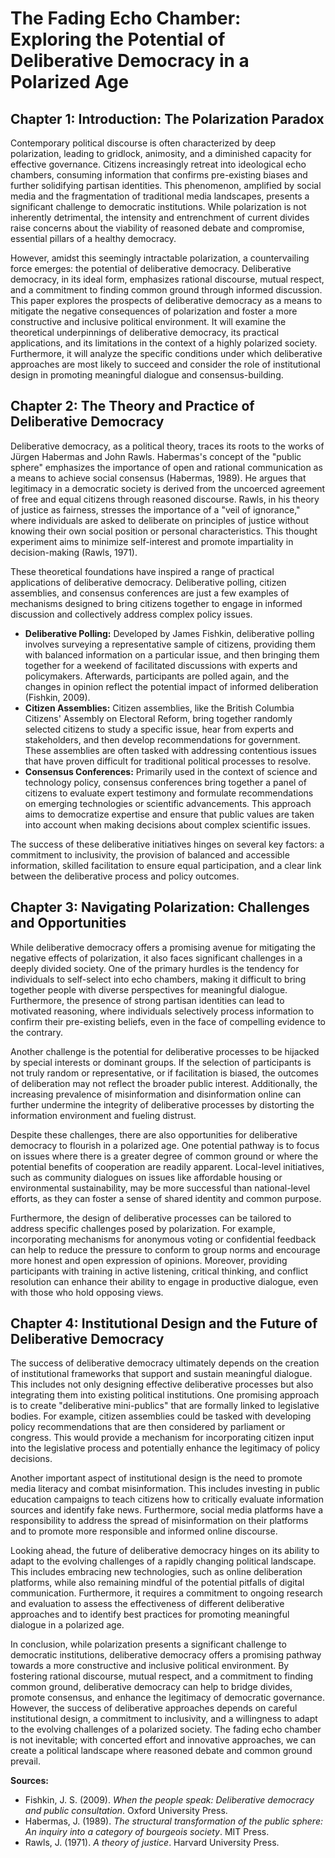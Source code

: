 # The Fading Echo Chamber: Exploring the Potential of Deliberative Democracy in a Polarized Age

## Chapter 1: Introduction: The Polarization Paradox

Contemporary political discourse is often characterized by deep polarization, leading to gridlock, animosity, and a diminished capacity for effective governance. Citizens increasingly retreat into ideological echo chambers, consuming information that confirms pre-existing biases and further solidifying partisan identities. This phenomenon, amplified by social media and the fragmentation of traditional media landscapes, presents a significant challenge to democratic institutions. While polarization is not inherently detrimental, the intensity and entrenchment of current divides raise concerns about the viability of reasoned debate and compromise, essential pillars of a healthy democracy.

However, amidst this seemingly intractable polarization, a countervailing force emerges: the potential of deliberative democracy. Deliberative democracy, in its ideal form, emphasizes rational discourse, mutual respect, and a commitment to finding common ground through informed discussion. This paper explores the prospects of deliberative democracy as a means to mitigate the negative consequences of polarization and foster a more constructive and inclusive political environment. It will examine the theoretical underpinnings of deliberative democracy, its practical applications, and its limitations in the context of a highly polarized society. Furthermore, it will analyze the specific conditions under which deliberative approaches are most likely to succeed and consider the role of institutional design in promoting meaningful dialogue and consensus-building.

## Chapter 2: The Theory and Practice of Deliberative Democracy

Deliberative democracy, as a political theory, traces its roots to the works of Jürgen Habermas and John Rawls. Habermas's concept of the "public sphere" emphasizes the importance of open and rational communication as a means to achieve social consensus (Habermas, 1989). He argues that legitimacy in a democratic society is derived from the uncoerced agreement of free and equal citizens through reasoned discourse. Rawls, in his theory of justice as fairness, stresses the importance of a "veil of ignorance," where individuals are asked to deliberate on principles of justice without knowing their own social position or personal characteristics. This thought experiment aims to minimize self-interest and promote impartiality in decision-making (Rawls, 1971).

These theoretical foundations have inspired a range of practical applications of deliberative democracy. Deliberative polling, citizen assemblies, and consensus conferences are just a few examples of mechanisms designed to bring citizens together to engage in informed discussion and collectively address complex policy issues.

*   **Deliberative Polling:** Developed by James Fishkin, deliberative polling involves surveying a representative sample of citizens, providing them with balanced information on a particular issue, and then bringing them together for a weekend of facilitated discussions with experts and policymakers. Afterwards, participants are polled again, and the changes in opinion reflect the potential impact of informed deliberation (Fishkin, 2009).
*   **Citizen Assemblies:** Citizen assemblies, like the British Columbia Citizens' Assembly on Electoral Reform, bring together randomly selected citizens to study a specific issue, hear from experts and stakeholders, and then develop recommendations for government. These assemblies are often tasked with addressing contentious issues that have proven difficult for traditional political processes to resolve.
*   **Consensus Conferences:** Primarily used in the context of science and technology policy, consensus conferences bring together a panel of citizens to evaluate expert testimony and formulate recommendations on emerging technologies or scientific advancements. This approach aims to democratize expertise and ensure that public values are taken into account when making decisions about complex scientific issues.

The success of these deliberative initiatives hinges on several key factors: a commitment to inclusivity, the provision of balanced and accessible information, skilled facilitation to ensure equal participation, and a clear link between the deliberative process and policy outcomes.

## Chapter 3: Navigating Polarization: Challenges and Opportunities

While deliberative democracy offers a promising avenue for mitigating the negative effects of polarization, it also faces significant challenges in a deeply divided society. One of the primary hurdles is the tendency for individuals to self-select into echo chambers, making it difficult to bring together people with diverse perspectives for meaningful dialogue. Furthermore, the presence of strong partisan identities can lead to motivated reasoning, where individuals selectively process information to confirm their pre-existing beliefs, even in the face of compelling evidence to the contrary.

Another challenge is the potential for deliberative processes to be hijacked by special interests or dominant groups. If the selection of participants is not truly random or representative, or if facilitation is biased, the outcomes of deliberation may not reflect the broader public interest. Additionally, the increasing prevalence of misinformation and disinformation online can further undermine the integrity of deliberative processes by distorting the information environment and fueling distrust.

Despite these challenges, there are also opportunities for deliberative democracy to flourish in a polarized age. One potential pathway is to focus on issues where there is a greater degree of common ground or where the potential benefits of cooperation are readily apparent. Local-level initiatives, such as community dialogues on issues like affordable housing or environmental sustainability, may be more successful than national-level efforts, as they can foster a sense of shared identity and common purpose.

Furthermore, the design of deliberative processes can be tailored to address specific challenges posed by polarization. For example, incorporating mechanisms for anonymous voting or confidential feedback can help to reduce the pressure to conform to group norms and encourage more honest and open expression of opinions. Moreover, providing participants with training in active listening, critical thinking, and conflict resolution can enhance their ability to engage in productive dialogue, even with those who hold opposing views.

## Chapter 4: Institutional Design and the Future of Deliberative Democracy

The success of deliberative democracy ultimately depends on the creation of institutional frameworks that support and sustain meaningful dialogue. This includes not only designing effective deliberative processes but also integrating them into existing political institutions. One promising approach is to create "deliberative mini-publics" that are formally linked to legislative bodies. For example, citizen assemblies could be tasked with developing policy recommendations that are then considered by parliament or congress. This would provide a mechanism for incorporating citizen input into the legislative process and potentially enhance the legitimacy of policy decisions.

Another important aspect of institutional design is the need to promote media literacy and combat misinformation. This includes investing in public education campaigns to teach citizens how to critically evaluate information sources and identify fake news. Furthermore, social media platforms have a responsibility to address the spread of misinformation on their platforms and to promote more responsible and informed online discourse.

Looking ahead, the future of deliberative democracy hinges on its ability to adapt to the evolving challenges of a rapidly changing political landscape. This includes embracing new technologies, such as online deliberation platforms, while also remaining mindful of the potential pitfalls of digital communication. Furthermore, it requires a commitment to ongoing research and evaluation to assess the effectiveness of different deliberative approaches and to identify best practices for promoting meaningful dialogue in a polarized age.

In conclusion, while polarization presents a significant challenge to democratic institutions, deliberative democracy offers a promising pathway towards a more constructive and inclusive political environment. By fostering rational discourse, mutual respect, and a commitment to finding common ground, deliberative democracy can help to bridge divides, promote consensus, and enhance the legitimacy of democratic governance. However, the success of deliberative approaches depends on careful institutional design, a commitment to inclusivity, and a willingness to adapt to the evolving challenges of a polarized society. The fading echo chamber is not inevitable; with concerted effort and innovative approaches, we can create a political landscape where reasoned debate and common ground prevail.

**Sources:**

*   Fishkin, J. S. (2009). *When the people speak: Deliberative democracy and public consultation*. Oxford University Press.
*   Habermas, J. (1989). *The structural transformation of the public sphere: An inquiry into a category of bourgeois society*. MIT Press.
*   Rawls, J. (1971). *A theory of justice*. Harvard University Press.
